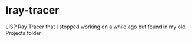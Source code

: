# lray-tracer
LISP Ray Tracer that I stopped working on a while ago but found in my old Projects folder
